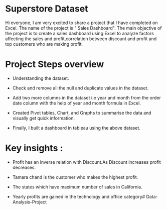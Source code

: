 # Superstore Dataset

Hi everyone,
I am very excited to share a project that I have completed on Excel. The name of the project is " Sales Dashboard". The main objective of the project is to create a sales dashboard using Excel to analyze factors affecting the sales and profit,correlation between discount and profit and top customers who are making profit.

# Project Steps overview

- Understanding the dataset.

- Check and remove all the null and duplicate values in the dataset.

- Add two more columns in the dataset i.e year and month from the order date column with the help of year and month formula in Excel.

- Created Pivot tables, Chart, and Graphs to summarise the data and visually get quick information.

- Finally, I built a dashboard in tableau using the above dataset.


# Key insights :  

- Profit has an inverse relation with Discount.As Discount increases profit decreases.

- Tamara chand is the customer who makes the highest profit.

- The states which have maximum number  of sales in California.

- Yearly profits are gained in the technology and office category# Data-Analysis-Project



